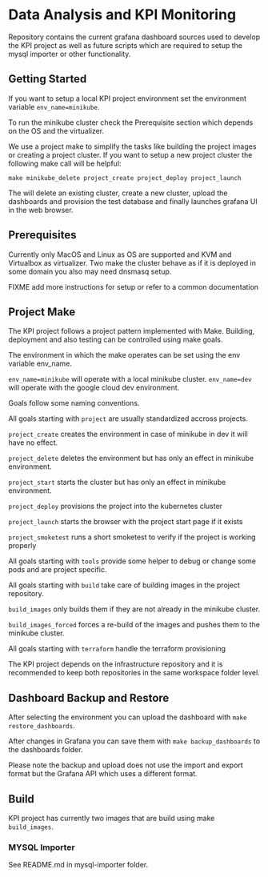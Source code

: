# Data Analysis and KPI Monitoring

Repository contains the current grafana dashboard sources used to develop the KPI project as well as future scripts which are required to setup the mysql importer or other functionality.

## Getting Started

If you want to setup a local KPI project environment set the environment variable ```env_name=minikube```.

To run the minikube cluster check the Prerequisite section which depends on the OS and the virtualizer.

We use a project make to simplify the tasks like building the project images or creating a project cluster.
If you want to setup a new project cluster the following make call will be helpful:

```make minikube_delete project_create project_deploy project_launch```

The will delete an existing cluster, create a new cluster, upload the dashboards and provision the test database and finally launches  grafana UI in the web browser.

## Prerequisites

Currently only MacOS and Linux as OS are supported and KVM and Virtualbox as virtualizer.
Two make the cluster behave as if it is deployed in some domain you also may need dnsmasq setup.

FIXME add more instructions for setup or refer to a common documentation

## Project Make

The KPI project follows a project pattern implemented with Make.
Building, deployment and also testing can be controlled using make goals.

The environment in which the make operates can be set using the env variable env_name.

```env_name=minikube``` will operate with a local minikube cluster.
```env_name=dev``` will operate with the google cloud dev environment.

Goals follow some naming conventions.

All goals starting with ```project``` are usually standardized accross projects.

```project_create``` creates the environment in case of minikube in dev it will have no effect.

```project_delete``` deletes the environment but has only an effect in minikube environment.

```project_start```  starts the cluster but has only an effect in minikube environment.

```project_deploy``` provisions the project into the kubernetes cluster

```project_launch``` starts the browser with the project start page if it exists

```project_smoketest``` runs a short smoketest to verify if the project is working properly

All goals starting with ```tools``` provide some helper to debug or change some pods and are project specific.

All goals starting with ```build``` take care of building images in the project repository.

```build_images``` only builds them if they are not already in the minikube cluster.

```build_images_forced``` forces a re-build of the images and pushes them to the minikube cluster.

All goals starting with ```terraform```  handle the terraform provisioning

The KPI project depends on the infrastructure repository and it is recommended to keep both repositories in the same workspace folder level.

## Dashboard Backup and Restore

After selecting the environment you can upload the dashboard with ```make restore_dashboards```.

After changes in Grafana you can save them with ```make backup_dashboards``` to the dashboards folder.

Please note the backup and upload does not use the import and export format but the Grafana API which uses a different format.

## Build

KPI project has currently two images that are build using make ```build_images```.

### MYSQL Importer

See README.md in mysql-importer folder.
